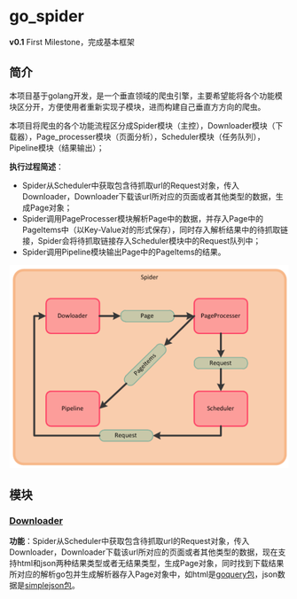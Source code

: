 go_spider
=========

**v0.1** First Milestone，完成基本框架

## 简介


本项目基于golang开发，是一个垂直领域的爬虫引擎，主要希望能将各个功能模块区分开，方便使用者重新实现子模块，进而构建自己垂直方方向的爬虫。

本项目将爬虫的各个功能流程区分成Spider模块（主控），Downloader模块（下载器），Page_processer模块（页面分析），Scheduler模块（任务队列），Pipeline模块（结果输出）；


**执行过程简述**：
* Spider从Scheduler中获取包含待抓取url的Request对象，传入Downloader，Downloader下载该url所对应的页面或者其他类型的数据，生成Page对象；
* Spider调用PageProcesser模块解析Page中的数据，并存入Page中的PageItems中（以Key-Value对的形式保存），同时存入解析结果中的待抓取链接，Spider会将待抓取链接存入Scheduler模块中的Request队列中；
* Spider调用Pipeline模块输出Page中的PageItems的结果。



![image](https://github.com/hu17889/doc/blob/master/go_spider/img/project.png)


## 模块


### [Downloader](http://godoc.org/github.com/hu17889/go_spider/core/downloader)

**功能**：Spider从Scheduler中获取包含待抓取url的Request对象，传入Downloader，Downloader下载该url所对应的页面或者其他类型的数据，现在支持html和json两种结果类型或者无结果类型，生成Page对象，同时找到下载结果所对应的解析go包并生成解析器存入Page对象中，如html是[goquery包](https://github.com/PuerkitoBio/goquery)，json数据是[simplejson包](https://github.com/bitly/go-simplejson/blob/master/simplejson.go)。




